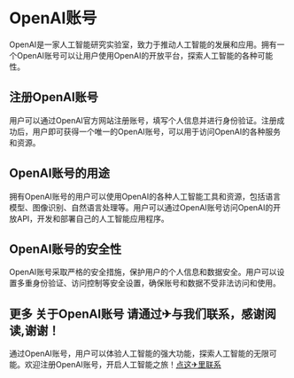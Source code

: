 # OpenAI账号

OpenAI是一家人工智能研究实验室，致力于推动人工智能的发展和应用。拥有一个OpenAI账号可以让用户使用OpenAI的开放平台，探索人工智能的各种可能性。

## 注册OpenAI账号

用户可以通过OpenAI官方网站注册账号，填写个人信息并进行身份验证。注册成功后，用户即可获得一个唯一的OpenAI账号，可以用于访问OpenAI的各种服务和资源。

## OpenAI账号的用途

拥有OpenAI账号的用户可以使用OpenAI的各种人工智能工具和资源，包括语言模型、图像识别、自然语言处理等。用户可以通过OpenAI账号访问OpenAI的开放API，开发和部署自己的人工智能应用程序。

## OpenAI账号的安全性

OpenAI账号采取严格的安全措施，保护用户的个人信息和数据安全。用户可以设置多重身份验证、访问控制等安全设置，确保账号和数据不受非法访问和使用。

## 更多 关于OpenAI账号 请通过✈与我们联系，感谢阅读,谢谢！

通过OpenAI账号，用户可以体验人工智能的强大功能，探索人工智能的无限可能。欢迎注册OpenAI账号，开启人工智能之旅！[点这✈里联系](https://w.k02.cc)